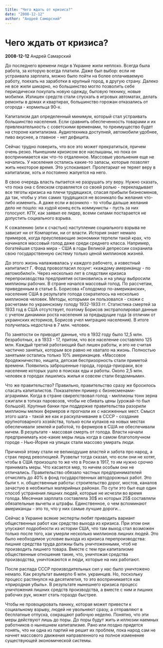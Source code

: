 ```yaml
---
title: "Чего ждать от кризиса?"
date: "2008-12-12"
author: "Андрей Самарский"
---
```


# Чего ждать от кризиса?

**2008-12-12** Андрей Самарский

До последнего времени люди в Украине жили неплохо. Всегда была работа, за которую всегда платили. Даже был выбор: если не устраивала зарплата, можно было пойти на более оплачиваемую работу, поехать на заработки в крупный город, в другую страну. Далеко не все жили шикарно, но большинство могло позволить себе периодически покупать новую одежду, бытовую технику, новые мобилки. Излишек средств стали спускать в игровых автоматах, делать ремонты в домах и квартирах, большинство горожан отказались от огорода - кормильца 90-х.

Капитализм дал определенный минимум, который стал устраивать большинство населения. Если сравнить обеспеченность товарами и их привлекательность с советскими временами, то преимущество будет на стороне капитализма. Аудиотехника доступней, автомобили удобнее, пиво вкуснее, а главное - нет дефицита.

Сейчас трудно поверить, что все это может прекратиться, причем очень резко. Нынешним кризисом все наслышаны, но пока он воспринимается как что-то отдаленное. Массовые увольнения еще не начались. У населения остались какие-то запасы, которые позволят жить некоторое время. Это успокаивает. Пролетариат не теряет веру в капитализм, хоть и постоянно жалуется на него.

В свою очередь власть пытается не разрушать эту веру. Нужно сказать, что пока она с блеском справляется со своей ролью - перекладывает все тяготы кризиса на плечи трудящихся, спасая прибыли бизнесменов, да так, чтобы у этих самих трудящихся не возникало бы желания что-либо изменить. А даже если и возникло - то чтобы дальше желания дело не пошло: на худой конец есть коммунисты - пусть за них голосуют. КПУ, как заявил ее лидер, всеми силами постарается не допустить социального взрыва.

К сожалению (или к счастью) наступление социального взрыва не зависит ни от Компартии, ни от власти. История знает немало примеров, когда преуспевающие экономики терпели такой крах, что начинался массовый голод даже среди среднего класса. Например, богатейшая страна мира - США в годы Великой депрессии сохранила свою государственную систему только ценой миллионов жизней.

До этого жизнь налаживалась у каждого рабочего, а известный капиталист Г. Форд провозгласил лозунг: «каждому американцу - по автомобилю!». Через несколько лет в следствии кризиса перепроизводства предприятия остановились и на улицу выбросили миллионы рабочих. В стране начался массовый голод. По рассчетам, приведенным в статье Б. Борисова «Голодомор по-американски», население США в результате голода сократилось на несколько миллионов человек. Методы, которыми он пользовался - схожи с расчетами по украинскому голоду 1932-1933 гг. Статистика смертей за 1933 год в США отсутствует, поэтому Борисов экстраполировал данные с учетом динамики роста населения за предыдущие года (в отличии от украинских историков, Борисов учел миграцию населения). В итоге получилась недостача в 7 млн. человек.

По занятости он приводит данные, что в 1932 году было 12,5 млн. безработных, а в 1933 - 17, притом, что все население составляло 125 млн. Каждый третий работающий был лишен работы, и это не считая частично занятых, которым все равно не хватало на жизнь. Полностью занятыми остались только 10% американцев. «Массовое бродяжничество, нищета, детская беспризорность стали приметой времени. Появились заброшенные города, города-призраки, все население которых ушло в поисках еды и работы. Около 2,5 млн. человек в городах лишились жилья и совсем стали бездомными».

Что же правительство? Правильно, правительство сразу же бросилось спасать капиталистов. Показателен пример с бизнесменами-аграриями. Когда в стране свирепствовал голод - миллионы тонн зерна сжигали в топках паровозов, чтобы не сбивать цены (урожай-то был большой). Крупные банки при поддержке правительства разорили миллионы мелких фермеров и прогнали их с насиженных мест. Смысл этого шага - такой же как и раскулачивание в СССР - создание крупнотоварного хозяйства, только если кулаков на новых местах обеспечивали землей и работой, то фермеров в США не обеспечивали ничем. В результате - массовая смерть от голода. Власти начали предпринимать кое-какие меры лишь когда в самом благополучном городе - Нью-Йорке на улицах стали массово умирать люди.

Причиной этому стали не великодушие властей и забота про народ, а страх перед революцией. Рузвельт тогда сказал, что если они не хотят, чтобы в США произошло то же что в Росии в 1917, то им нужно срочно принимать меры. Что касается мер, то ничем особым они не отличались. Правительство обязало частных предпринимателей отчислять до 40% в фонд государственных автодорожных работ. Это были т. н. общественные работы: строительство дорог, мостов, каналов зачастую в необжитых малярийных районах. По сути это был еще один способ устранения лишних людей, которые не исчезли во время голода. Месячная зарплата составляла 30$ из которых 25$ составляли обязательные вычеты и штрафы. Единственное, о чем вспоминают американцы - это то, что у них самые лучшие дороги...

Сейчас в Украине всякие эксперты любят приводить вариант общественных работ как средство выхода из кризиса. При этом они упускают подробности из истории США, что там выход стал возможен только после того, как умерли несколько миллионов лишних людей. Это было необходимое условие выхода из кризиса перепроизводства: лишние средства труда должны быть уничтоженными, чтоб не производить лишнего товара. Вместе с тем при капитализме общественные отношения такие, что, уничтожая средства производства, уничтожаются и люди, которые на них работают.

После распада СССР производительных сил у нас было уничтожено немало. Как результат вымерло 6 млн. украинцев. Но, поскольку процесс растянулся на десятилетия, то это воспринимается как «природная убыль». В результате нынешнего кризиса процесс уничтожения лишних средств производства, а вместе с ним и лишних рабочих рук, может стать гораздо быстрее.

Чтобы не провоцировать панику, которая может привести к социальному взрыву, людей не увольняют сразу, а отправляют в бесплатные отпуска, сокращают рабочую неделю. Понятно, что эти меры действуют лишь до поры. До поры будут жить и иллюзии наемных работников о нынешнем капитализме. Рано или поздно придется понять, что ни одна из партий не решит их проблем, пока народ сам не начнет массового движения направленного на полное изменение существующей экономической системы.